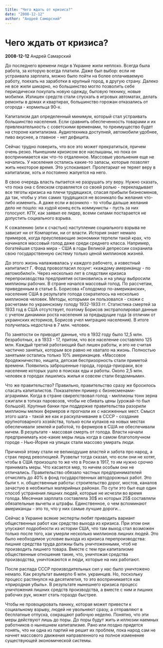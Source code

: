 ```yaml
---
title: "Чего ждать от кризиса?"
date: "2008-12-12"
author: "Андрей Самарский"
---
```


# Чего ждать от кризиса?

**2008-12-12** Андрей Самарский

До последнего времени люди в Украине жили неплохо. Всегда была работа, за которую всегда платили. Даже был выбор: если не устраивала зарплата, можно было пойти на более оплачиваемую работу, поехать на заработки в крупный город, в другую страну. Далеко не все жили шикарно, но большинство могло позволить себе периодически покупать новую одежду, бытовую технику, новые мобилки. Излишек средств стали спускать в игровых автоматах, делать ремонты в домах и квартирах, большинство горожан отказались от огорода - кормильца 90-х.

Капитализм дал определенный минимум, который стал устраивать большинство населения. Если сравнить обеспеченность товарами и их привлекательность с советскими временами, то преимущество будет на стороне капитализма. Аудиотехника доступней, автомобили удобнее, пиво вкуснее, а главное - нет дефицита.

Сейчас трудно поверить, что все это может прекратиться, причем очень резко. Нынешним кризисом все наслышаны, но пока он воспринимается как что-то отдаленное. Массовые увольнения еще не начались. У населения остались какие-то запасы, которые позволят жить некоторое время. Это успокаивает. Пролетариат не теряет веру в капитализм, хоть и постоянно жалуется на него.

В свою очередь власть пытается не разрушать эту веру. Нужно сказать, что пока она с блеском справляется со своей ролью - перекладывает все тяготы кризиса на плечи трудящихся, спасая прибыли бизнесменов, да так, чтобы у этих самих трудящихся не возникало бы желания что-либо изменить. А даже если и возникло - то чтобы дальше желания дело не пошло: на худой конец есть коммунисты - пусть за них голосуют. КПУ, как заявил ее лидер, всеми силами постарается не допустить социального взрыва.

К сожалению (или к счастью) наступление социального взрыва не зависит ни от Компартии, ни от власти. История знает немало примеров, когда преуспевающие экономики терпели такой крах, что начинался массовый голод даже среди среднего класса. Например, богатейшая страна мира - США в годы Великой депрессии сохранила свою государственную систему только ценой миллионов жизней.

До этого жизнь налаживалась у каждого рабочего, а известный капиталист Г. Форд провозгласил лозунг: «каждому американцу - по автомобилю!». Через несколько лет в следствии кризиса перепроизводства предприятия остановились и на улицу выбросили миллионы рабочих. В стране начался массовый голод. По рассчетам, приведенным в статье Б. Борисова «Голодомор по-американски», население США в результате голода сократилось на несколько миллионов человек. Методы, которыми он пользовался - схожи с расчетами по украинскому голоду 1932-1933 гг. Статистика смертей за 1933 год в США отсутствует, поэтому Борисов экстраполировал данные с учетом динамики роста населения за предыдущие года (в отличии от украинских историков, Борисов учел миграцию населения). В итоге получилась недостача в 7 млн. человек.

По занятости он приводит данные, что в 1932 году было 12,5 млн. безработных, а в 1933 - 17, притом, что все население составляло 125 млн. Каждый третий работающий был лишен работы, и это не считая частично занятых, которым все равно не хватало на жизнь. Полностью занятыми остались только 10% американцев. «Массовое бродяжничество, нищета, детская беспризорность стали приметой времени. Появились заброшенные города, города-призраки, все население которых ушло в поисках еды и работы. Около 2,5 млн. человек в городах лишились жилья и совсем стали бездомными».

Что же правительство? Правильно, правительство сразу же бросилось спасать капиталистов. Показателен пример с бизнесменами-аграриями. Когда в стране свирепствовал голод - миллионы тонн зерна сжигали в топках паровозов, чтобы не сбивать цены (урожай-то был большой). Крупные банки при поддержке правительства разорили миллионы мелких фермеров и прогнали их с насиженных мест. Смысл этого шага - такой же как и раскулачивание в СССР - создание крупнотоварного хозяйства, только если кулаков на новых местах обеспечивали землей и работой, то фермеров в США не обеспечивали ничем. В результате - массовая смерть от голода. Власти начали предпринимать кое-какие меры лишь когда в самом благополучном городе - Нью-Йорке на улицах стали массово умирать люди.

Причиной этому стали не великодушие властей и забота про народ, а страх перед революцией. Рузвельт тогда сказал, что если они не хотят, чтобы в США произошло то же что в Росии в 1917, то им нужно срочно принимать меры. Что касается мер, то ничем особым они не отличались. Правительство обязало частных предпринимателей отчислять до 40% в фонд государственных автодорожных работ. Это были т. н. общественные работы: строительство дорог, мостов, каналов зачастую в необжитых малярийных районах. По сути это был еще один способ устранения лишних людей, которые не исчезли во время голода. Месячная зарплата составляла 30$ из которых 25$ составляли обязательные вычеты и штрафы. Единственное, о чем вспоминают американцы - это то, что у них самые лучшие дороги...

Сейчас в Украине всякие эксперты любят приводить вариант общественных работ как средство выхода из кризиса. При этом они упускают подробности из истории США, что там выход стал возможен только после того, как умерли несколько миллионов лишних людей. Это было необходимое условие выхода из кризиса перепроизводства: лишние средства труда должны быть уничтоженными, чтоб не производить лишнего товара. Вместе с тем при капитализме общественные отношения такие, что, уничтожая средства производства, уничтожаются и люди, которые на них работают.

После распада СССР производительных сил у нас было уничтожено немало. Как результат вымерло 6 млн. украинцев. Но, поскольку процесс растянулся на десятилетия, то это воспринимается как «природная убыль». В результате нынешнего кризиса процесс уничтожения лишних средств производства, а вместе с ним и лишних рабочих рук, может стать гораздо быстрее.

Чтобы не провоцировать панику, которая может привести к социальному взрыву, людей не увольняют сразу, а отправляют в бесплатные отпуска, сокращают рабочую неделю. Понятно, что эти меры действуют лишь до поры. До поры будут жить и иллюзии наемных работников о нынешнем капитализме. Рано или поздно придется понять, что ни одна из партий не решит их проблем, пока народ сам не начнет массового движения направленного на полное изменение существующей экономической системы.